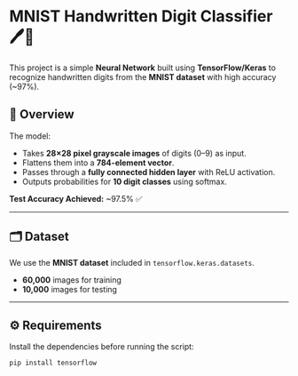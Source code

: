 # MNIST Handwritten Digit Classifier 🖊️🔢  

This project is a simple **Neural Network** built using **TensorFlow/Keras** to recognize handwritten digits from the **MNIST dataset** with high accuracy (~97%).  

## 📌 Overview  
The model:  
- Takes **28×28 pixel grayscale images** of digits (0–9) as input.  
- Flattens them into a **784-element vector**.  
- Passes through a **fully connected hidden layer** with ReLU activation.  
- Outputs probabilities for **10 digit classes** using softmax.  

**Test Accuracy Achieved:** ~97.5% ✅  

---

## 🗂 Dataset  
We use the **MNIST dataset** included in `tensorflow.keras.datasets`.  
- **60,000** images for training  
- **10,000** images for testing  

---

## ⚙️ Requirements  
Install the dependencies before running the script:  

```bash
pip install tensorflow
